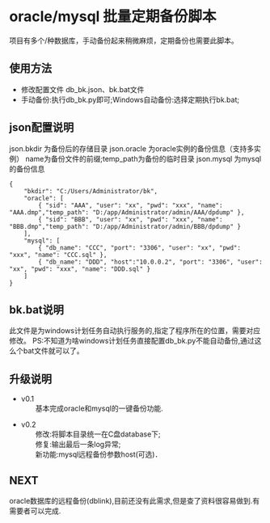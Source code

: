 # oracle/mysql 批量定期备份脚本
项目有多个/种数据库，手动备份起来稍微麻烦，定期备份也需要此脚本。

##  使用方法

- 修改配置文件 db_bk.json、bk.bat文件
- 手动备份:执行db_bk.py即可;Windows自动备份:选择定期执行bk.bat;

##  json配置说明

json.bkdir 为备份后的存储目录
json.oracle 为oracle实例的备份信息（支持多实例） name为备份文件的前缀;temp_path为备份的临时目录 
json.mysql 为mysql的备份信息

````
{
    "bkdir": "C:/Users/Administrator/bk",
    "oracle": [
        { "sid": "AAA", "user": "xx", "pwd": "xxx", "name": "AAA.dmp","temp_path": "D:/app/Administrator/admin/AAA/dpdump" },
        { "sid": "BBB", "user": "xx", "pwd": "xxx", "name": "BBB.dmp","temp_path": "D:/app/Administrator/admin/BBB/dpdump" }
    ],
    "mysql": [
        { "db_name": "CCC", "port": "3306", "user": "xx", "pwd": "xxx", "name": "CCC.sql" },
        { "db_name": "DDD", "host":"10.0.0.2", "port": "3306", "user": "xx", "pwd": "xxx", "name": "DDD.sql" }
    ]
}
````

## bk.bat说明

此文件是为windows计划任务自动执行服务的,指定了程序所在的位置，需要对应修改。
PS:不知道为啥windows计划任务直接配置db_bk.py不能自动备份,通过这么个bat文件就可以了。

## 升级说明

- v0.1  
　　基本完成oracle和mysql的一键备份功能.

- v0.2  
　　修改:将脚本目录统一在C盘database下;  
　　修复:输出最后一条log异常;  
　　新功能:mysql远程备份参数host(可选)．

## NEXT

oracle数据库的远程备份(dblink),目前还没有此需求,但是查了资料很容易做到.有需要者可以完成.
